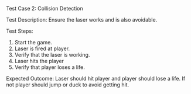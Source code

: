 Test Case 2: Collision Detection

Test Description: Ensure the laser works and is also avoidable.

Test Steps:
1. Start the game.
2. Laser is fired at player.
3. Verify that the laser is working.
4. Laser hits the player
5. Verify that player loses a life.

Expected Outcome: Laser should hit player and player should lose a life. If not player should jump or duck to avoid getting hit.